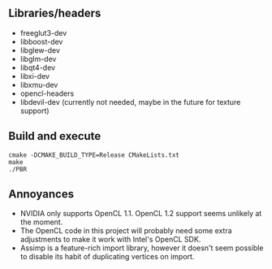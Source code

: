 ## Libraries/headers

* freeglut3-dev
* libboost-dev
* libglew-dev
* libglm-dev
* libqt4-dev
* libxi-dev
* libxmu-dev
* opencl-headers
* libdevil-dev (currently not needed, maybe in the future for texture support)


## Build and execute

    cmake -DCMAKE_BUILD_TYPE=Release CMakeLists.txt
    make
    ./PBR


## Annoyances

* NVIDIA only supports OpenCL 1.1. OpenCL 1.2 support seems unlikely at the moment.
* The OpenCL code in this project will probably need some extra adjustments to make it work with Intel's OpenCL SDK.
* Assimp is a feature-rich import library, however it doesn't seem possible to disable its habit of duplicating vertices on import.
